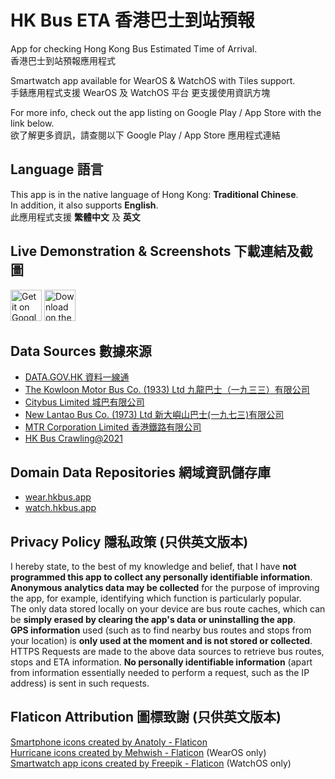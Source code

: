 # HK Bus ETA 香港巴士到站預報
App for checking Hong Kong Bus Estimated Time of Arrival.<br>
香港巴士到站預報應用程式

Smartwatch app available for WearOS & WatchOS with Tiles support.<br>
手錶應用程式支援 WearOS 及 WatchOS 平台 更支援使用資訊方塊

For more info, check out the app listing on Google Play / App Store with the link below.<br>
欲了解更多資訊，請查閱以下 Google Play / App Store 應用程式連結

## Language 語言
This app is in the native language of Hong Kong: **Traditional Chinese**.<br>
In addition, it also supports **English**.<br>
此應用程式支援 **繁體中文** 及 **英文**

## Live Demonstration & Screenshots 下載連結及截圖
<a href='https://play.google.com/store/apps/details?id=com.loohp.hkbuseta&utm_source=GitHub-Repo&pcampaignid=pcampaignidMKT-Other-global-all-co-prtnr-py-PartBadge-Mar2515-1'><img alt='Get it on Google Play' src='https://loohpjames.com/assets/images/get-it-on-google-play.png' height="50"/></a>
<a href='https://apps.apple.com/app/id6475241017'><img alt='Download on the App Store' src='https://developer.apple.com/assets/elements/badges/download-on-the-app-store.svg' height="50"></a>

## Data Sources 數據來源
- [DATA.GOV.HK 資料一線通](https://data.gov.hk)
- [The Kowloon Motor Bus Co. (1933) Ltd 九龍巴士（一九三三）有限公司](https://www.kmb.hk)
- [Citybus Limited 城巴有限公司](https://www.citybus.com.hk)
- [New Lantao Bus Co. (1973) Ltd 新大嶼山巴士(一九七三)有限公司](https://www.nlb.com.hk/)
- [MTR Corporation Limited 香港鐵路有限公司](https://www.mtr.com.hk/)
- [HK Bus Crawling@2021](https://github.com/hkbus/hk-bus-crawling)

## Domain Data Repositories 網域資訊儲存庫
- [wear.hkbus.app](https://github.com/hkbus/wear.hkbus.app)
- [watch.hkbus.app](https://github.com/hkbus/watch.hkbus.app)

## Privacy Policy 隱私政策 (只供英文版本)
I hereby state, to the best of my knowledge and belief, that I have **not programmed this app to collect any personally identifiable information**.<br>
**Anonymous analytics data may be collected** for the purpose of improving the app, for example, identifying which function is particularly popular.<br>
The only data stored locally on your device are bus route caches, which can be **simply erased by clearing the app's data or uninstalling the app**.<br>
**GPS information** used (such as to find nearby bus routes and stops from your location) is **only used at the moment and is not stored or collected**.<br>
HTTPS Requests are made to the above data sources to retrieve bus routes, stops and ETA information. **No personally identifiable information** (apart from information essentially needed to perform a request, such as the IP address) is sent in such requests.

## Flaticon Attribution 圖標致謝 (只供英文版本)
<a href="https://www.flaticon.com/free-icons/smartphone" title="smartphone icons">Smartphone icons created by Anatoly - Flaticon</a><br>
<a href="https://www.flaticon.com/free-icons/hurricane" title="hurricane icons">Hurricane icons created by Mehwish - Flaticon</a> (WearOS only)<br>
<a href="https://www.flaticon.com/free-icons/smartwatch-app" title="smartwatch app icons">Smartwatch app icons created by Freepik - Flaticon</a> (WatchOS only)
